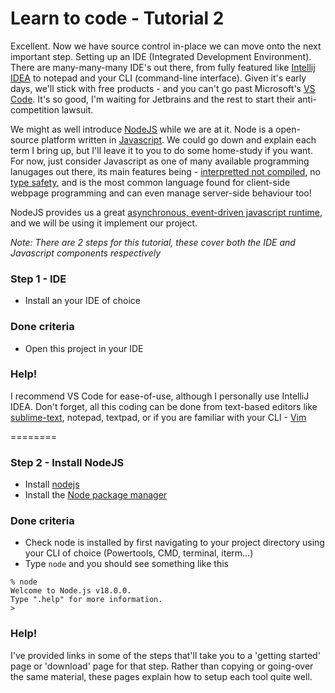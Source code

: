# Learn to code - Tutorial 2
Excellent. Now we have source control in-place we can move onto the next important step. Setting up an IDE (Integrated Development Environment). There are many-many-many IDE's out there, from fully featured like [Intellij IDEA](https://www.jetbrains.com/idea/) to notepad and your CLI (command-line interface).
Given it's early days, we'll stick with free products - and you can't go past Microsoft's [VS Code](https://code.visualstudio.com/). It's so good, I'm waiting for Jetbrains and the rest to start their anti-competition lawsuit.

We might as well introduce [NodeJS](https://nodejs.org/en/) while we are at it. Node is a open-source platform written in [Javascript](https://en.wikipedia.org/wiki/JavaScript). We could go down and explain each term I bring up, but I'll leave it to you to do some home-study if you want. For now, just consider Javascript as one of many available programming lanugages out there, its main features being - [interpretted not compiled](https://web.stanford.edu/class/cs98si/slides/overview.html), no [type safety](https://en.wikipedia.org/wiki/Type_safety), and is the most common language found for client-side webpage programming and can even manage server-side behaviour too!

NodeJS provides us a great [asynchronous, event-driven javascript runtime](https://nodejs.org/en/about/), and we will be using it implement our project.

*Note: There are 2 steps for this tutorial, these cover both the IDE and Javascript components respectively*

### Step 1 - IDE
* Install an your IDE of choice

### Done criteria 
* Open this project in your IDE

### Help! 
 I recommend VS Code for ease-of-use, although I personally use IntelliJ IDEA. Don't forget, all this coding can be done from text-based editors like [sublime-text](https://www.sublimetext.com/), notepad, textpad, or if you are familiar with your CLI - [Vim](https://www.vim.org/)

========

### Step 2 - Install NodeJS
* Install [nodejs](https://nodejs.org/en/download/)
* Install the [Node package manager](https://docs.npmjs.com/downloading-and-installing-node-js-and-npm)

### Done criteria
* Check node is installed by first navigating to your project directory using your CLI of choice (Powertools, CMD, terminal, iterm...)
* Type `node` and you should see something like this
```
% node
Welcome to Node.js v18.0.0.
Type ".help" for more information.
>
```

### Help!
 I've provided links in some of the steps that'll take you to a 'getting started' page or 'download' page for that step. Rather than copying or going-over the same material, these pages explain how to setup each tool quite well. 